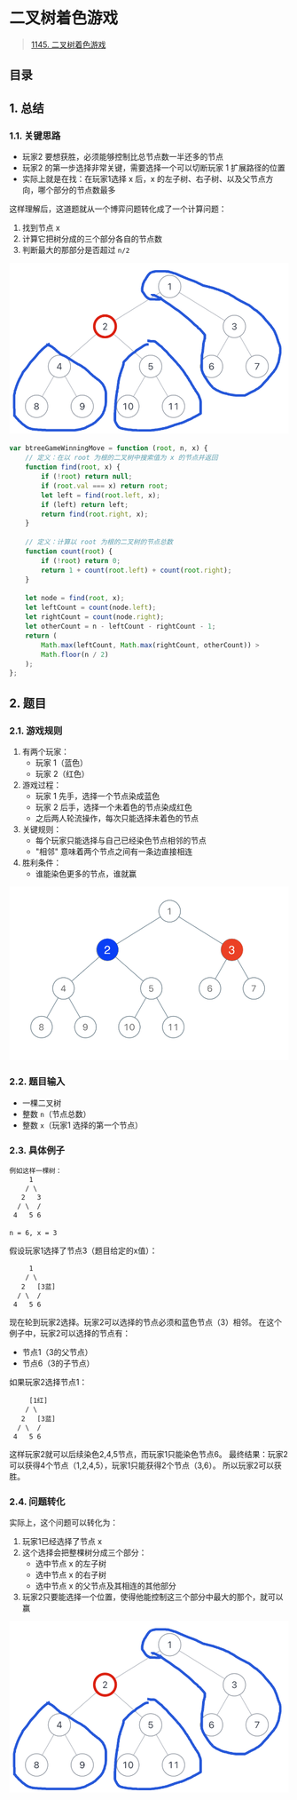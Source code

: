 
# 二叉树着色游戏


> [1145. 二叉树着色游戏](https://leetcode.cn/problems/binary-tree-coloring-game/)


## 目录
<!-- toc -->
 ## 1. 总结 

### 1.1. 关键思路

- 玩家2 要想获胜，必须能够控制比总节点数一半还多的节点
- 玩家2 的第一步选择非常关键，需要选择一个可以切断玩家 1 扩展路径的位置
- 实际上就是在找：在玩家1选择 x 后，x 的左子树、右子树、以及父节点方向，哪个部分的节点数最多

这样理解后，这道题就从一个博弈问题转化成了一个计算问题：
1. 找到节点 x
2. 计算它把树分成的三个部分各自的节点数
3. 判断最大的那部分是否超过 `n/2`

![图片&文件](./files/20250122-1.png)


```javascript
var btreeGameWinningMove = function (root, n, x) {
    // 定义：在以 root 为根的二叉树中搜索值为 x 的节点并返回
    function find(root, x) {
        if (!root) return null;
        if (root.val === x) return root;
        let left = find(root.left, x);
        if (left) return left;
        return find(root.right, x);
    }

    // 定义：计算以 root 为根的二叉树的节点总数
    function count(root) {
        if (!root) return 0;
        return 1 + count(root.left) + count(root.right);
    }

    let node = find(root, x);
    let leftCount = count(node.left);
    let rightCount = count(node.right);
    let otherCount = n - leftCount - rightCount - 1;
    return (
        Math.max(leftCount, Math.max(rightCount, otherCount)) >
        Math.floor(n / 2)
    );
};
```

## 2. 题目

### 2.1. 游戏规则

1. 有两个玩家：
   - 玩家 1（蓝色）
   - 玩家 2（红色）
2. 游戏过程：
   - 玩家 1 先手，选择一个节点染成蓝色
   - 玩家 2 后手，选择一个未着色的节点染成红色
   - 之后两人轮流操作，每次只能选择未着色的节点
3. 关键规则：
   - 每个玩家只能选择与自己已经染色节点相邻的节点
   - "相邻" 意味着两个节点之间有一条边直接相连
4. 胜利条件：
   - 谁能染色更多的节点，谁就赢

![图片&文件](./files/20250122.png)

### 2.2. 题目输入

- 一棵二叉树
- 整数 `n`（节点总数）
- 整数 `x`（玩家1 选择的第一个节点）

### 2.3. 具体例子

```
例如这样一棵树：
     1
    / \
   2   3
  / \  /
 4   5 6

n = 6, x = 3
```

假设玩家1选择了节点3（题目给定的x值）：
```
     1
    / \
   2   [3蓝]
  / \  /
 4   5 6
```

现在轮到玩家2选择。玩家2可以选择的节点必须和蓝色节点（3）相邻。
在这个例子中，玩家2可以选择的节点有：
- 节点1（3的父节点）
- 节点6（3的子节点）

如果玩家2选择节点1：
```
     [1红]
    / \
   2   [3蓝]
  / \  /
 4   5 6
```

这样玩家2就可以后续染色2,4,5节点，而玩家1只能染色节点6。
最终结果：玩家2可以获得4个节点（1,2,4,5），玩家1只能获得2个节点（3,6）。
所以玩家2可以获胜。

### 2.4. 问题转化

实际上，这个问题可以转化为：
1. 玩家1已经选择了节点 x
2. 这个选择会把整棵树分成三个部分：
   - 选中节点 x 的左子树
   - 选中节点 x 的右子树
   - 选中节点 x 的父节点及其相连的其他部分
3. 玩家2只要能选择一个位置，使得他能控制这三个部分中最大的那个，就可以赢

![图片&文件](./files/20250122-1.png)



